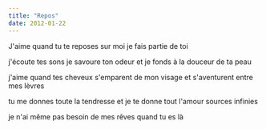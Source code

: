 ```yaml
---
title: "Repos"
date: 2012-01-22
---
```


J'aime quand tu te reposes sur moi
je fais partie de toi

j'écoute tes sons
je savoure ton odeur
et je fonds à la douceur de ta peau

j'aime quand tes cheveux s'emparent de mon visage
et s'aventurent entre mes lèvres

tu me donnes toute la tendresse et je te donne tout l'amour
sources infinies

je n'ai même pas besoin de mes rêves quand tu es là
